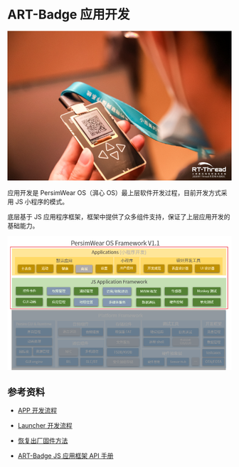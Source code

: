 # ART-Badge 应用开发

![ART-Badge](figures/ART-Badge.png)

应用开发是 PersimWear OS（湃心 OS）最上层软件开发过程，目前开发方式采用 JS 小程序的模式。

底层基于 JS 应用程序框架，框架中提供了众多组件支持，保证了上层应用开发的基础能力。

![psw-app-fwk](figures/psw-app-fwk.png)

## 参考资料

- [APP 开发流程](docs/APP_开发流程.md)

- [Launcher 开发流程](docs/Launcher_开发流程.md)

- [恢复出厂固件方法](docs/恢复出厂固件方法.md)

- [ART-Badge JS 应用框架 API 手册](docs/JS_应用框架_API/ART-Badge_JS_应用框架_API_手册.md)


